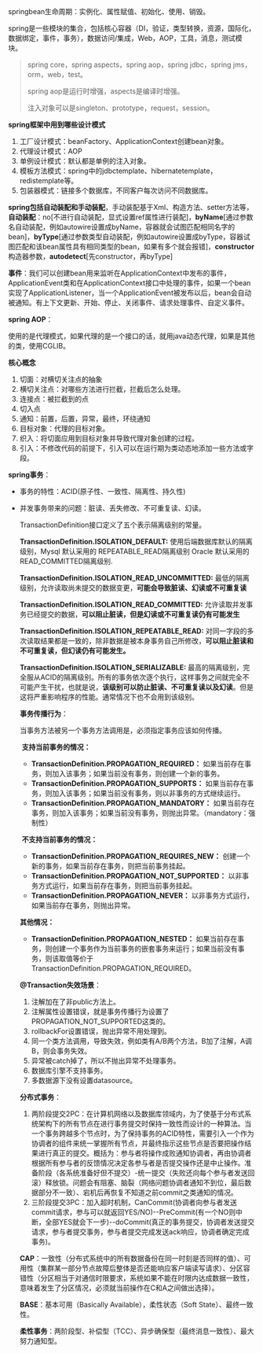 springbean生命周期：实例化、属性赋值、初始化、使用、销毁。

spring是一些模块的集合，包括核心容器（DI，验证，类型转换，资源，国际化，数据绑定，事件，事务），数据访问/集成，Web，AOP，工具，消息，测试模块。

> spring core，spring aspects，spring aop，spring jdbc，spring jms，orm，web，test。
>
> spring aop是运行时增强，aspects是编译时增强。
>
> 注入对象可以是singleton、prototype，request，session。

**spring框架中用到哪些设计模式**

1. 工厂设计模式：beanFactory、ApplicationContext创建bean对象。
2. 代理设计模式：AOP
3. 单例设计模式：默认都是单例的注入对象。
4. 模板方法模式：spring中的jdbctemplate、hibernatetemplate，redistemplate等。
5. 包装器模式：链接多个数据库，不同客户每次访问不同数据库。

**spring包括自动装配和手动装配**，手动装配基于Xml、构造方法、setter方法等，**自动装配**：no[不进行自动装配，显式设置ref属性进行装配]，**byName**[通过参数名自动装配，例如autowire设置成byName，容器就会试图匹配相同名字的bean]，**byType**[通过参数类型自动装配，例如autowire设置成byType，容器试图匹配和该bean属性具有相同类型的bean，如果有多个就会报错]，**constructor**构造器参数，**autodetect**[先constructor，再byType]

**事件**：我们可以创建bean用来监听在ApplicationContext中发布的事件，ApplicationEvent类和在ApplicationContext接口中处理的事件，如果一个bean实现了ApplicationListener，当一个ApplicationEvent被发布以后，bean会自动被通知。有上下文更新、开始、停止、关闭事件、请求处理事件、自定义事件。

**spring AOP**：

使用的是代理模式，如果代理的是一个接口的话，就用java动态代理，如果是其他的类，使用CGLIB。

**核心概念**

1. 切面：对横切关注点的抽象
2. 横切关注点：对哪些方法进行拦截，拦截后怎么处理。
3. 连接点：被拦截到的点
4. 切入点
5. 通知：前置，后置，异常，最终，环绕通知
6. 目标对象：代理的目标对象。
7. 织入：将切面应用到目标对象并导致代理对象创建的过程。
8. 引入：不修改代码的前提下，引入可以在运行期为类动态地添加一些方法或字段。

**spring事务**：

* 事务的特性：ACID(原子性、一致性、隔离性、持久性)

* 并发事务带来的问题：脏读、丢失修改、不可重复读、幻读。

  TransactionDefinition接口定义了五个表示隔离级别的常量。

  **TransactionDefinition.ISOLATION_DEFAULT:**	使用后端数据库默认的隔离级别，Mysql 默认采用的 REPEATABLE_READ隔离级别 Oracle 默认采用的 READ_COMMITTED隔离级别.

  **TransactionDefinition.ISOLATION_READ_UNCOMMITTED:** 最低的隔离级别，允许读取尚未提交的数据变更，**可能会导致脏读、幻读或不可重复读**

  **TransactionDefinition.ISOLATION_READ_COMMITTED:** 	允许读取并发事务已经提交的数据，**可以阻止脏读，但是幻读或不可重复读仍有可能发生**

  **TransactionDefinition.ISOLATION_REPEATABLE_READ:** 	对同一字段的多次读取结果都是一致的，除非数据是被本身事务自己所修改，**可以阻止脏读和不可重复读，但幻读仍有可能发生。**

  **TransactionDefinition.ISOLATION_SERIALIZABLE:** 	最高的隔离级别，完全服从ACID的隔离级别。所有的事务依次逐个执行，这样事务之间就完全不可能产生干扰，也就是说，**该级别可以防止脏读、不可重复读以及幻读**。但是这将严重影响程序的性能。通常情况下也不会用到该级别。

  **事务传播行为**：

  当事务方法被另一个事务方法调用是，必须指定事务应该如何传播。

  ​    **支持当前事务的情况：**

  - **TransactionDefinition.PROPAGATION_REQUIRED：** 如果当前存在事务，则加入该事务；如果当前没有事务，则创建一个新的事务。
  - **TransactionDefinition.PROPAGATION_SUPPORTS：** 如果当前存在事务，则加入该事务；如果当前没有事务，则以非事务的方式继续运行。
  - **TransactionDefinition.PROPAGATION_MANDATORY：** 如果当前存在事务，则加入该事务；如果当前没有事务，则抛出异常。（mandatory：强制性）

  ​    **不支持当前事务的情况：**

  - **TransactionDefinition.PROPAGATION_REQUIRES_NEW：** 创建一个新的事务，如果当前存在事务，则把当前事务挂起。
  - **TransactionDefinition.PROPAGATION_NOT_SUPPORTED：** 以非事务方式运行，如果当前存在事务，则把当前事务挂起。
  - **TransactionDefinition.PROPAGATION_NEVER：** 以非事务方式运行，如果当前存在事务，则抛出异常。

  **其他情况：**

  - **TransactionDefinition.PROPAGATION_NESTED：** 如果当前存在事务，则创建一个事务作为当前事务的嵌套事务来运行；如果当前没有事务，则该取值等价于TransactionDefinition.PROPAGATION_REQUIRED。

  **@Transaction失效场景**：

  1. 注解加在了非public方法上。
  2. 注解属性设置错误，就是事务传播行为设置了PROPAGATION_NOT_SUPPORTED这类的。
  3. rollbackFor设置错误，抛出异常不用处理到。
  4. 同一个类方法调用，导致失效，例如类有A/B两个方法，B加了注解，A调B，则会事务失效。
  5. 异常被catch掉了，所以不抛出异常不处理事务。
  6. 数据库引擎不支持事务。
  7. 多数据源下没有设置datasource。

  **分布式事务**：

  1. 两阶段提交2PC：在计算机网络以及数据库领域内，为了使基于分布式系统架构下的所有节点在进行事务提交时保持一致性而设计的一种算法。当一个事务跨越多个节点时，为了保持事务的ACID特性，需要引入一个作为协调者的组件来统一掌握所有节点，并最终指示这些节点是否要把操作结果进行真正的提交。概括为：参与者将操作成败通知协调者，再由协调者根据所有参与者的反馈情况决定各参与者是否提交操作还是中止操作。准备阶段（各系统准备好但不提交）-统一提交（失败还向每个参与者发送回滚）释放锁。问题会有阻塞、脑裂（网络问题协调者通知不到位，最后数据部分不一致）、宕机后再恢复不知道之前commit之类通知的情况。
  2. 三阶段提交3PC：加入超时机制，CanCommit(协调者向参与者发送commit请求，参与可以就返回YES/NO)--PreCommit(有一个NO则中断，全部YES就会下一步)--doCommit(真正的事务提交，协调者发送提交请求，参与者提交事务，参与者提交完成发送ack响应，协调者确定完成事务)。

  **CAP**：一致性（分布式系统中的所有数据备份在同一时刻是否同样的值）、可用性（集群某一部分节点故障后整体是否还能响应客户端读写请求）、分区容错性（分区相当于对通信时限要求，系统如果不能在时限内达成数据一致性，意味着发生了分区情况，必须就当前操作在C和A之间做出选择）。

  **BASE**：基本可用（Basically Available），柔性状态（Soft State）、最终一致性。

  **柔性事务**：两阶段型、补偿型（TCC）、异步确保型（最终消息一致性）、最大努力通知型。

  